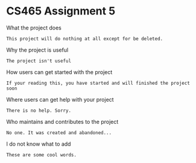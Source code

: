 # CS465 Assignment 5


What the project does
 
	This project will do nothing at all except for be deleted.
 
Why the project is useful
 
	The project isn't useful

How users can get started with the project

	If your reading this, you have started and will finished the project soon

Where users can get help with your project

	There is no help. Sorry.

Who maintains and contributes to the project

	No one. It was created and abandoned...
	
I do not know what to add

	These are some cool words.
